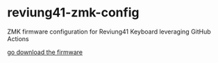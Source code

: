 # reviung41-zmk-config
ZMK firmware configuration for Reviung41 Keyboard leveraging GitHub Actions

[go download the firmware](../../actions)
